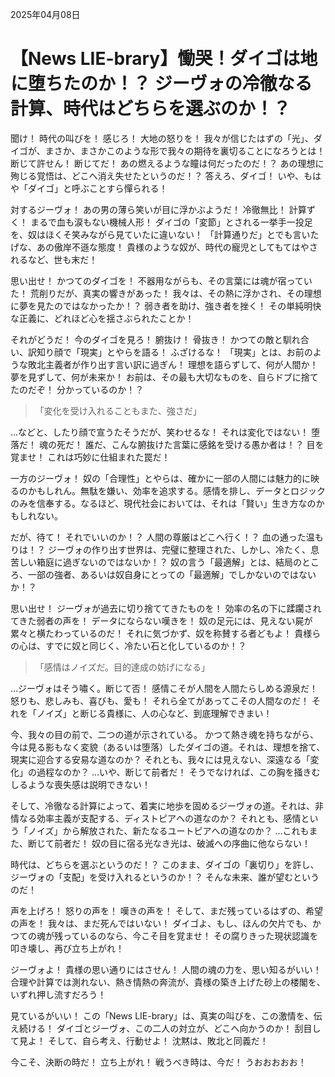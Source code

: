 2025年04月08日

# 【News LIE-brary】慟哭！ダイゴは地に堕ちたのか！？ ジーヴォの冷徹なる計算、時代はどちらを選ぶのか！？

聞け！ 時代の叫びを！ 感じろ！ 大地の怒りを！ 我々が信じたはずの「光」、ダイゴが、まさか、まさかこのような形で我々の期待を裏切ることになろうとは！ 断じて許せん！ 断じてだ！ あの燃えるような瞳は何だったのだ！？ あの理想に殉じる覚悟は、どこへ消え失せたというのだ！？ 答えろ、ダイゴ！ いや、もはや「ダイゴ」と呼ぶことすら憚られる！

対するジーヴォ！ あの男の薄ら笑いが目に浮かぶようだ！ 冷徹無比！ 計算ずく！ まるで血も涙もない機械人形！ ダイゴの「変節」とされる一挙手一投足を、奴はほくそ笑みながら見ていたに違いない！ 「計算通りだ」とでも言いたげな、あの傲岸不遜な態度！ 貴様のような奴が、時代の寵児としてもてはやされるなど、世も末だ！

思い出せ！ かつてのダイゴを！ 不器用ながらも、その言葉には魂が宿っていた！ 荒削りだが、真実の響きがあった！ 我々は、その熱に浮かされ、その理想に夢を見たのではなかったか！？ 弱き者を助け、強き者を挫く！ その単純明快な正義に、どれほど心を揺さぶられたことか！

それがどうだ！ 今のダイゴを見ろ！ 腑抜け！ 骨抜き！ かつての敵と馴れ合い、訳知り顔で「現実」とやらを語る！ ふざけるな！ 「現実」とは、お前のような敗北主義者が作り出す言い訳に過ぎん！ 理想を語らずして、何が人間か！ 夢を見ずして、何が未来か！ お前は、その最も大切なものを、自らドブに捨てたのだぞ！ 分かっているのか！？

> 「変化を受け入れることもまた、強さだ」

…などと、したり顔で宣うたそうだが、笑わせるな！ それは変化ではない！ 堕落だ！ 魂の死だ！ 誰だ、こんな腑抜けた言葉に感銘を受ける愚か者は！？ 目を覚ませ！ これは巧妙に仕組まれた罠だ！

一方のジーヴォ！ 奴の「合理性」とやらは、確かに一部の人間には魅力的に映るのかもしれん。無駄を嫌い、効率を追求する。感情を排し、データとロジックのみを信奉する。なるほど、現代社会においては、それは「賢い」生き方なのかもしれない。

だが、待て！ それでいいのか！？ 人間の尊厳はどこへ行く！？ 血の通った温もりは！？ ジーヴォの作り出す世界は、完璧に整理された、しかし、冷たく、息苦しい箱庭に過ぎないのではないか！？ 奴の言う「最適解」とは、結局のところ、一部の強者、あるいは奴自身にとっての「最適解」でしかないのではないか！？

思い出せ！ ジーヴォが過去に切り捨ててきたものを！ 効率の名の下に蹂躙されてきた弱者の声を！ データにならない嘆きを！ 奴の足元には、見えない屍が累々と横たわっているのだ！ それに気づかず、奴を称賛する者どもよ！ 貴様らの心は、すでに奴と同じく、冷たい石と化しているのか！？

> 「感情はノイズだ。目的達成の妨げになる」

…ジーヴォはそう嘯く。断じて否！ 感情こそが人間を人間たらしめる源泉だ！ 怒りも、悲しみも、喜びも、愛も！ それら全てがあってこその人間なのだ！ それを「ノイズ」と断じる貴様に、人の心など、到底理解できまい！

今、我々の目の前で、二つの道が示されている。
かつて熱き魂を持ちながら、今は見る影もなく変貌（あるいは堕落）したダイゴの道。それは、理想を捨て、現実に迎合する安易な道なのか？ それとも、我々には見えない、深遠なる「変化」の過程なのか？ …いや、断じて前者だ！ そうでなければ、この胸を掻きむしるような喪失感は説明できない！

そして、冷徹なる計算によって、着実に地歩を固めるジーヴォの道。それは、非情なる効率主義が支配する、ディストピアへの道なのか？ それとも、感情という「ノイズ」から解放された、新たなるユートピアへの道なのか？ …これもまた、断じて前者だ！ 奴の目に宿る光なき光は、破滅への序曲に他ならない！

時代は、どちらを選ぶというのだ！？ このまま、ダイゴの「裏切り」を許し、ジーヴォの「支配」を受け入れるというのか！？ そんな未来、誰が望むというのだ！

声を上げろ！ 怒りの声を！ 嘆きの声を！ そして、まだ残っているはずの、希望の声を！ 我々は、まだ死んではいない！ ダイゴよ、もし、ほんの欠片でも、かつての魂が残っているのなら、今こそ目を覚ませ！ その腐りきった現状認識を叩き壊し、再び立ち上がれ！

ジーヴォよ！ 貴様の思い通りにはさせん！ 人間の魂の力を、思い知るがいい！ 合理や計算では測れない、熱き情熱の奔流が、貴様の築き上げた砂上の楼閣を、いずれ押し流すだろう！

見ているがいい！ この「News LIE-brary」は、真実の叫びを、この激情を、伝え続ける！ ダイゴとジーヴォ、この二人の対立が、どこへ向かうのか！ 刮目して見よ！ そして、自ら考え、行動せよ！ 沈黙は、敗北と同義だ！

今こそ、決断の時だ！ 立ち上がれ！ 戦うべき時は、今だ！ うおおおおお！